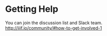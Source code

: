 # Getting Help

You can join the discussion list and Slack team.
http://iiif.io/community/#how-to-get-involved-1

<!-- #todo:440 write more about how to go about getting help -->

<!-- #todo:320 mention community groups like museums, newspapers, and manuscripts. point to the process for creating new community groups and what in the way of infrastructure and support that provided. -->
